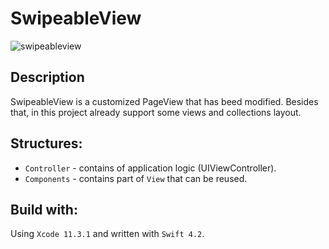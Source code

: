 # SwipeableView
![swipeableview](https://user-images.githubusercontent.com/25744906/80863067-cae84900-8ca3-11ea-9dfb-2e0450b4e0aa.gif)

## Description
SwipeableView is a customized PageView that has beed modified. Besides that, in this project already support some views and collections layout.

## Structures:
- `Controller` - contains of application logic (UIViewController).
- `Components` - contains part of `View` that can be reused.

## Build with:
Using `Xcode 11.3.1` and written with `Swift 4.2`.
